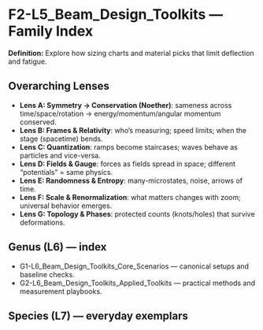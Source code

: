 # F2-L5_Beam_Design_Toolkits — Family Index
**Definition:** Explore how sizing charts and material picks that limit deflection and fatigue.

## Overarching Lenses

- **Lens A: Symmetry -> Conservation (Noether)**: sameness across time/space/rotation → energy/momentum/angular momentum conserved.
- **Lens B: Frames & Relativity**: who’s measuring; speed limits; when the stage (spacetime) bends.
- **Lens C: Quantization**: ramps become staircases; waves behave as particles and vice-versa.
- **Lens D: Fields & Gauge**: forces as fields spread in space; different “potentials” = same physics.
- **Lens E: Randomness & Entropy**: many-microstates, noise, arrows of time.
- **Lens F: Scale & Renormalization**: what matters changes with zoom; universal behavior emerges.
- **Lens G: Topology & Phases**: protected counts (knots/holes) that survive deformations.

## Genus (L6) — index
- G1-L6_Beam_Design_Toolkits_Core_Scenarios — canonical setups and baseline checks.
- G2-L6_Beam_Design_Toolkits_Applied_Toolkits — practical methods and measurement playbooks.

## Species (L7) — everyday exemplars
